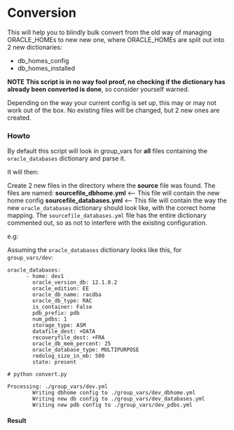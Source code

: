 # Conversion

This will help you to blindly bulk convert from the old way of managing ORACLE_HOMEs to new new one, where ORACLE_HOMEs are split out into 2 new dictionaries:

- db_homes_config
- db_homes_installed


**NOTE**
**This script is in no way fool proof, no checking if the dictionary has already been converted is done**, so consider yourself warned.

Depending on the way your current config is set up, this may or may not work out of the box.
No existing files will be changed, but 2 new ones are created.


### Howto

By default this script will look in group_vars for **all** files containing the `oracle_databases` dictionary and parse it.

It will then:

Create 2 new files in the directory where the **source** file was found.
The files are named:
**sourcefile_dbhome.yml**            <-- This file will contain the new home config
**sourcefile_databases.yml**         <-- This file will contain the way the new `oracle_databases` dictionary should look like, with the correct home mapping.
The `sourcefile_databases.yml` file has the entire dictionary commented out, so as not to interfere with the existing configuration.
   

e.g:

Assuming the `oracle_databases` dictionary looks like this, for `group_vars/dev`:

```
oracle_databases:
      - home: dev1
        oracle_version_db: 12.1.0.2
        oracle_edition: EE
        oracle_db_name: racdba
        oracle_db_type: RAC
        is_container: False
        pdb_prefix: pdb
        num_pdbs: 1
        storage_type: ASM
        datafile_dest: +DATA
        recoveryfile_dest: +FRA
        oracle_db_mem_percent: 25
        oracle_database_type: MULTIPURPOSE
        redolog_size_in_mb: 500
        state: present
```
     
```
# python convert.py

Processing: ./group_vars/dev.yml 
        Writing dbhome config to ./group_vars/dev_dbhome.yml 
        Writing new db config to ./group_vars/dev_databases.yml 
        Writing new pdb config to ./group_vars/dev_pdbs.yml 
```


#### Result
